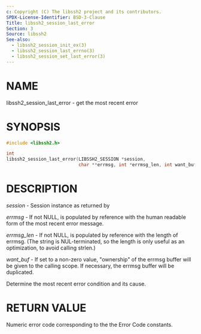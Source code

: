 ```yaml
---
c: Copyright (C) The libssh2 project and its contributors.
SPDX-License-Identifier: BSD-3-Clause
Title: libssh2_session_last_error
Section: 3
Source: libssh2
See-also:
  - libssh2_session_init_ex(3)
  - libssh2_session_last_errno(3)
  - libssh2_session_set_last_error(3)
---
```


# NAME

libssh2_session_last_error - get the most recent error

# SYNOPSIS

~~~c
#include <libssh2.h>

int
libssh2_session_last_error(LIBSSH2_SESSION *session,
                           char **errmsg, int *errmsg_len, int want_buf);
~~~

# DESCRIPTION

*session* - Session instance as returned by

*errmsg* - If not NULL, is populated by reference with the human
readable form of the most recent error message.

*errmsg_len* - If not NULL, is populated by reference with the length
of errmsg. (The string is NUL-terminated, so the length is only useful as
an optimization, to avoid calling strlen.)

*want_buf* - If set to a non-zero value, "ownership" of the errmsg
buffer will be given to the calling scope. If necessary, the errmsg buffer
will be duplicated.

Determine the most recent error condition and its cause.

# RETURN VALUE

Numeric error code corresponding to the the Error Code constants.
